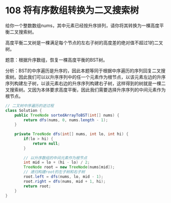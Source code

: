 # 108 将有序数组转换为二叉搜索树

给你一个整数数组nums，其中元素已经按升序排列，请你将其转换为一棵高度平衡二叉搜索树。

高度平衡二叉树是一棵满足每个节点的左右子树的高度差的绝对值不超过1的二叉树。

题意：根据升序数组，恢复一棵高度平衡的BST树。

分析：BST的中序遍历是升序的，因此本题等同于根据中序遍历的序列回复二叉搜索树。因此我们可以以升序序列中的任一个元素作为根节点，以该元素左边的升序序列构建左子树，以该元素右边的升序序列构建右子树，这样得到的树就是一棵二叉搜索树。又因为本体要求高度平衡，因此我们需要选择升序序列的中间元素作为根节点。

```java
// 二叉树中序遍历的逆过程
class Solution {
    public TreeNode sortedArrayToBST(int[] nums) {
        return dfs(nums, 0, nums.length - 1);
    }
    
    private TreeNode dfs(int[] nums, int lo, int hi) {
        if(lo > hi) {
            return null;
        }
        
        // 以升序数组的中间元素作为根节点
        int mid = lo + (hi - lo) / 2;
        TreeNode root = new TreeNode(nums[mid]);
        // 递归构建root的左子树和右子树
        root.left = dfs(nums, lo, mid - 1);
        root.right = dfs(nums, mid + 1, hi);
        return root;
    }
}
```

